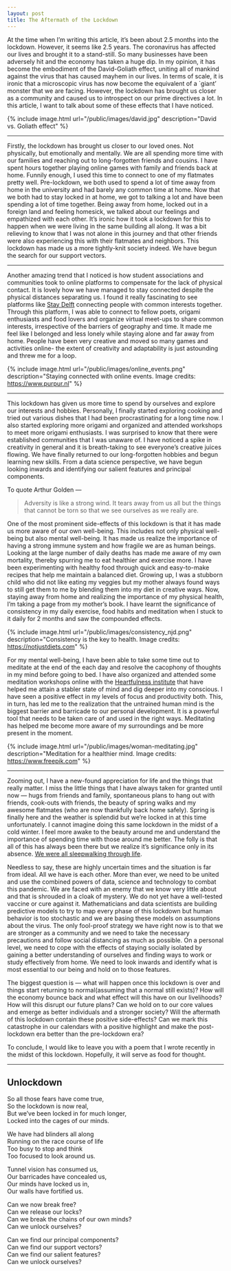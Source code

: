 ```yaml
---
layout: post
title: The Aftermath of the Lockdown
---
```


At the time when I’m writing this article, it’s been about 2.5 months into the lockdown. However, it seems like 2.5 years. The coronavirus has affected our lives and brought it to a stand-still. So many businesses have been adversely hit and the economy has taken a huge dip. In my opinion, it has become the embodiment of the David-Goliath effect, uniting all of mankind against the virus that has caused mayhem in our lives. In terms of scale, it is ironic that a microscopic virus has now become the equivalent of a `giant’ monster that we are facing. However, the lockdown has brought us closer as a community and caused us to introspect on our prime directives a lot. In this article, I want to talk about some of these effects that I have noticed.

{% include image.html url="/public/images/david.jpg" description="David vs. Goliath effect" %}

-----

Firstly, the lockdown has brought us closer to our loved ones. Not physically, but emotionally and mentally. We are all spending more time with our families and reaching out to long-forgotten friends and cousins. I have spent hours together playing online games with family and friends back at home. Funnily enough, I used this time to connect to one of my flatmates pretty well. Pre-lockdown, we both used to spend a lot of time away from home in the university and had barely any common time at home. Now that we both had to stay locked in at home, we got to talking a lot and have been spending a lot of time together. Being away from home, locked out in a foreign land and feeling homesick, we talked about our feelings and empathized with each other. It’s ironic how it took a lockdown for this to happen when we were living in the same building all along. It was a bit relieving to know that I was not alone in this journey and that other friends were also experiencing this with their flatmates and neighbors. This lockdown has made us a more tightly-knit society indeed. We have begun the search for our support vectors.

-----

Another amazing trend that I noticed is how student associations and communities took to online platforms to compensate for the lack of physical contact. It is lovely how we have managed to stay connected despite the physical distances separating us. I found it really fascinating to see platforms like [Stay Delft](https://linktr.ee/StayDelft) connecting people with common interests together. Through this platform, I was able to connect to fellow poets, origami enthusiasts and food lovers and organize virtual meet-ups to share common interests, irrespective of the barriers of geography and time. It made me feel like I belonged and less lonely while staying alone and far away from home. People have been very creative and moved so many games and activities online- the extent of creativity and adaptability is just astounding and threw me for a loop.

{% include image.html url="/public/images/online_events.png" description="Staying connected with online events. Image credits: https://www.purpur.nl" %}

-----

This lockdown has given us more time to spend by ourselves and explore our interests and hobbies. Personally, I finally started exploring cooking and tried out various dishes that I had been procrastinating for a long time now. I also started exploring more origami and organized and attended workshops to meet more origami enthusiasts. I was surprised to know that there were established communities that I was unaware of. I have noticed a spike in creativity in general and it is breath-taking to see everyone’s creative juices flowing. We have finally returned to our long-forgotten hobbies and begun learning new skills. From a data science perspective, we have begun looking inwards and identifying our salient features and principal components.

To quote Arthur Golden —

> Adversity is like a strong wind. It tears away from us all but the things that cannot be torn so that we see ourselves as we really are.

One of the most prominent side-effects of this lockdown is that it has made us more aware of our own well-being. This includes not only physical well-being but also mental well-being. It has made us realize the importance of having a strong immune system and how fragile we are as human beings. Looking at the large number of daily deaths has made me aware of my own mortality, thereby spurring me to eat healthier and exercise more. I have been experimenting with healthy food through quick and easy-to-make recipes that help me maintain a balanced diet. Growing up, I was a stubborn child who did not like eating my veggies but my mother always found ways to still get them to me by blending them into my diet in creative ways. Now, staying away from home and realizing the importance of my physical health, I’m taking a page from my mother’s book. I have learnt the significance of consistency in my daily exercise, food habits and meditation when I stuck to it daily for 2 months and saw the compounded effects.

{% include image.html url="/public/images/consistency_njd.png" description="Consistency is the key to health. Image credits: https://notjustdiets.com" %}

For my mental well-being, I have been able to take some time out to meditate at the end of the each day and resolve the cacophony of thoughts in my mind before going to bed. I have also organized and attended some meditation workshops online with the [Heartfulness institute](https://heartfulness.org/) that have helped me attain a stabler state of mind and dig deeper into my conscious. I have seen a positive effect in my levels of focus and productivity both. This, in turn, has led me to the realization that the untrained human mind is the biggest barrier and barricade to our personal development. It is a powerful tool that needs to be taken care of and used in the right ways. Meditating has helped me become more aware of my surroundings and be more present in the moment.

{% include image.html url="/public/images/woman-meditating.jpg" description="Meditation for a healthier mind. Image credits: https://www.freepik.com" %}

-----

Zooming out, I have a new-found appreciation for life and the things that really matter. I miss the little things that I have always taken for granted until now — hugs from friends and family, spontaneous plans to hang out with friends, cook-outs with friends, the beauty of spring walks and my awesome flatmates (who are now thankfully back home safely). Spring is finally here and the weather is splendid but we’re locked in at this time unfortunately. I cannot imagine doing this same lockdown in the midst of a cold winter. I feel more awake to the beauty around me and understand the importance of spending time with those around me better. The folly is that all of this has always been there but we realize it’s significance only in its absence. [We were all sleepwalking through life](https://tommarshall.substack.com/p/living-consciously).

Needless to say, these are highly uncertain times and the situation is far from ideal. All we have is each other. More than ever, we need to be united and use the combined powers of data, science and technology to combat this pandemic. We are faced with an enemy that we know very little about and that is shrouded in a cloak of mystery. We do not yet have a well-tested vaccine or cure against it. Mathematicians and data scientists are building predictive models to try to map every phase of this lockdown but human behavior is too stochastic and we are basing these models on assumptions about the virus. The only fool-proof strategy we have right now is to that we are stronger as a community and we need to take the necessary precautions and follow social distancing as much as possible. On a personal level, we need to cope with the effects of staying socially isolated by gaining a better understanding of ourselves and finding ways to work or study effectively from home. We need to look inwards and identify what is most essential to our being and hold on to those features.

The biggest question is — what will happen once this lockdown is over and things start returning to normal(assuming that a normal still exists)? How will the economy bounce back and what effect will this have on our livelihoods? How will this disrupt our future plans? Can we hold on to our core values and emerge as better individuals and a stronger society? Will the aftermath of this lockdown contain these positive side-effects? Can we mark this catastrophe in our calendars with a positive highlight and make the post-lockdown era better than the pre-lockdown era?

To conclude, I would like to leave you with a poem that I wrote recently in the midst of this lockdown. Hopefully, it will serve as food for thought.

-----

## Unlockdown

So all those fears have come true,<br />
So the lockdown is now real,<br />
But we’ve been locked in for much longer,<br />
Locked into the cages of our minds.

We have had blinders all along<br />
Running on the race course of life<br />
Too busy to stop and think<br />
Too focused to look around us.

Tunnel vision has consumed us,<br />
Our barricades have concealed us,<br />
Our minds have locked us in,<br />
Our walls have fortified us.

Can we now break free?<br />
Can we release our locks?<br />
Can we break the chains of our own minds?<br />
Can we unlock ourselves?

Can we find our principal components?<br />
Can we find our support vectors?<br />
Can we find our salient features?<br />
Can we unlock ourselves?
